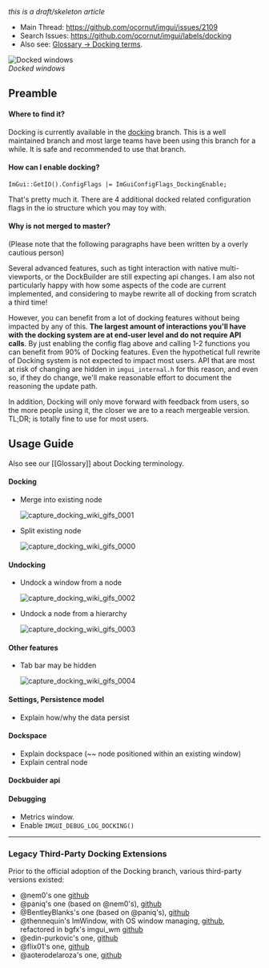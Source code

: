 _this is a draft/skeleton article_

- Main Thread: https://github.com/ocornut/imgui/issues/2109
- Search Issues: https://github.com/ocornut/imgui/labels/docking
- Also see: [Glossary -> Docking terms](Glossary#docking-terms).

![Docked windows](https://user-images.githubusercontent.com/8225057/97541627-c0dea300-19c5-11eb-9416-8bb255e189a1.png)
<BR>_Docked windows_

## Preamble

#### Where to find it?

Docking is currently available in the [docking](https://github.com/ocornut/imgui/tree/docking) branch. This is a well maintained branch and most large teams have been using this branch for a while. It is safe and recommended to use that branch.

#### How can I enable docking?

`ImGui::GetIO().ConfigFlags |= ImGuiConfigFlags_DockingEnable;`

That's pretty much it.
There are 4 additional docked related configuration flags in the io structure which you may toy with.

#### Why is not merged to master?

(Please note that the following paragraphs have been written by a overly cautious person)

Several advanced features, such as tight interaction with native multi-viewports, or the DockBuilder are still expecting api changes. I am also not particularly happy with how some aspects of the code are current implemented, and considering to maybe rewrite all of docking from scratch a third time! 

However, you can benefit from a lot of docking features without being impacted by any of this. **The largest amount of interactions you'll have with the docking system are at end-user level and do not require API calls**. By just enabling the config flag above and calling 1-2 functions you can benefit from 90% of Docking features. Even the hypothetical full rewrite of Docking system is not expected to impact most users. API that are most at risk of changing are hidden in `imgui_internal.h` for this reason, and even so, if they do change, we'll make reasonable effort to document the reasoning the update path. 

In addition, Docking will only move forward with feedback from users, so the more people using it, the closer we are to a reach mergeable version. TL;DR; is totally fine to use for most users.

## Usage Guide

Also see our [[Glossary]] about Docking terminology.

#### Docking

- Merge into existing node

  ![capture_docking_wiki_gifs_0001](https://user-images.githubusercontent.com/19151258/82671137-ffb64300-9c46-11ea-8e98-1a78a128882d.gif)
- Split existing node

  ![capture_docking_wiki_gifs_0000](https://user-images.githubusercontent.com/19151258/82671136-ff1dac80-9c46-11ea-8794-6220d5bad078.gif)

#### Undocking

- Undock a window from a node

  ![capture_docking_wiki_gifs_0002](https://user-images.githubusercontent.com/19151258/82671170-0d6bc880-9c47-11ea-88fb-5761d163439a.gif)
- Undock a node from a hierarchy

  ![capture_docking_wiki_gifs_0003](https://user-images.githubusercontent.com/19151258/82671172-0e045f00-9c47-11ea-88b2-d84e18be2b6b.gif)

#### Other features

- Tab bar may be hidden

  ![capture_docking_wiki_gifs_0004](https://user-images.githubusercontent.com/19151258/92583366-e3dcb880-f29a-11ea-8a21-b503a2801c87.gif)

#### Settings, Persistence model

- Explain how/why the data persist

#### Dockspace

- Explain dockspace (~~ node positioned within an existing window)
- Explain central node

#### Dockbuider api

#### Debugging

- Metrics window.
- Enable `IMGUI_DEBUG_LOG_DOCKING()`

----

### Legacy Third-Party Docking Extensions

Prior to the official adoption of the Docking branch, various third-party versions existed:
- @nem0's one [github](https://github.com/nem0/LumixEngine/tree/v0.34/external/imgui)
- @paniq's one (based on @nem0's), [github](https://github.com/ocornut/imgui/issues/351#issuecomment-219775521)
- @BentleyBlanks's one (based on @paniq's), [github](https://github.com/BentleyBlanks/imguiDock)
- @thennequin's ImWindow, with OS window managing, [github](https://github.com/thennequin/ImWindow), refactored in bgfx's imgui_wm [github](https://github.com/bkaradzic/bgfx/tree/master/3rdparty/ocornut-imgui)
- @edin-purkovic's one, [github](https://github.com/edin-purkovic/ImGuiDock)
- @flix01's one, [github](https://github.com/Flix01/imgui/tree/2015-10-Addons/addons/imguidock)
- @aoterodelaroza's one, [github](https://github.com/aoterodelaroza/imgui-goodies)
